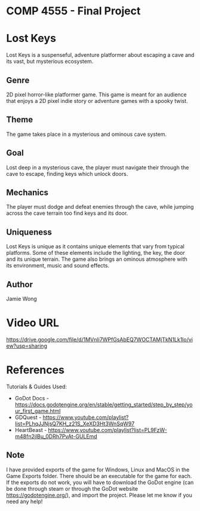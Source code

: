 # COMP 4555 - Final Project 
# Lost Keys
Lost Keys is a suspenseful, adventure platformer about escaping a cave and its vast, but mysterious ecosystem. 

## Genre
2D pixel horror-like platformer game. This game is meant for an audience that enjoys a 2D pixel indie story or adventure games with a spooky twist. 

## Theme
The game takes place in a mysterious and ominous cave system. 

## Goal
Lost deep in a mysterious cave, the player must navigate their through the cave to escape, finding keys which unlock doors. 

## Mechanics
The player must dodge and defeat enemies through the cave, while jumping across the cave terrain too find keys and its door. 

## Uniqueness 
Lost Keys is unique as it contains unique elements that vary from typical platforms. Some of these elements include the lighting, the key, the door and its unique terrain. The game also brings an ominous atmosphere with its environment, music and sound effects. 

## Author
Jamie Wong

# Video URL
https://drive.google.com/file/d/1MVnIi7WPfGsAbEQ7WOCTAMjTkN1Lk1lo/view?usp=sharing 

# References
Tutorials & Guides Used: 
* GoDot Docs - https://docs.godotengine.org/en/stable/getting_started/step_by_step/your_first_game.html 
* GDQuest - https://www.youtube.com/playlist?list=PLhqJJNjsQ7KH_z21S_XeXD3Ht3WnSqW97  
* HeartBeast - https://www.youtube.com/playlist?list=PL9FzW-m48fn2jlBu_0DRh7PvAt-GULEmd 


## Note
I have provided exports of the game for Windows, Linux and MacOS in the Game Exports folder. There should be an executable for the game for each. If the exports do not work, you will have to download the GoDot engine (can be done through steam or through the GoDot website https://godotengine.org/), and import the project. Please let me know if you need any help! 

